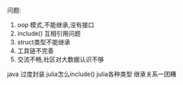 

问题:
1. oop 模式,不能继承,没有接口 
2. include() 互相引用问题
3. struct类型不能继承
4. 工具链不完善
5. 交流不畅,社区对大数据认识不够


java 过度封装
julia怎么include() 
julia各种类型 继承关系一团糟








